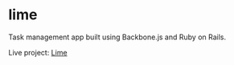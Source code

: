 lime
====

Task management app built using Backbone.js and Ruby on Rails.

Live project: <a href="http://lime.sarahquigley.net">Lime</a>
